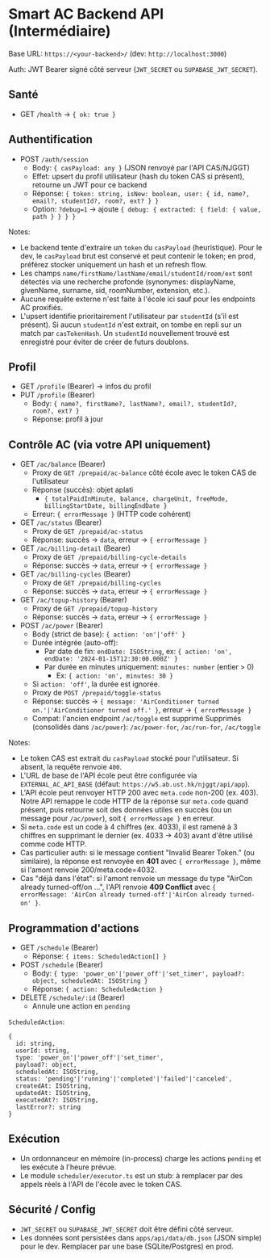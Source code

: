 # Smart AC Backend API (Intermédiaire)

Base URL: `https://<your-backend>/` (dev: `http://localhost:3000`)

Auth: JWT Bearer signé côté serveur (`JWT_SECRET` ou `SUPABASE_JWT_SECRET`).

## Santé
- GET `/health` → `{ ok: true }`

## Authentification
- POST `/auth/session`
  - Body: `{ casPayload: any }` (JSON renvoyé par l'API CAS/NJGGT)
  - Effet: upsert du profil utilisateur (hash du token CAS si présent), retourne un JWT pour ce backend
  - Réponse: `{ token: string, isNew: boolean, user: { id, name?, email?, studentId?, room?, ext? } }`
  - Option: `?debug=1` → ajoute `{ debug: { extracted: { field: { value, path } } } }`

Notes:
- Le backend tente d'extraire un `token` du `casPayload` (heuristique). Pour le dev, le `casPayload` brut est conservé et peut contenir le token; en prod, préférez stocker uniquement un hash et un refresh flow.
- Les champs `name/firstName/lastName/email/studentId/room/ext` sont détectés via une recherche profonde (synonymes: displayName, givenName, surname, sid, roomNumber, extension, etc.).
- Aucune requête externe n'est faite à l'école ici sauf pour les endpoints AC proxifiés.
- L'upsert identifie prioritairement l'utilisateur par `studentId` (s'il est présent). Si aucun `studentId` n'est extrait, on tombe en repli sur un match par `casTokenHash`. Un `studentId` nouvellement trouvé est enregistré pour éviter de créer de futurs doublons.

## Profil
- GET `/profile` (Bearer) → infos du profil
- PUT `/profile` (Bearer)
  - Body: `{ name?, firstName?, lastName?, email?, studentId?, room?, ext? }`
  - Réponse: profil à jour

## Contrôle AC (via votre API uniquement)
- GET `/ac/balance` (Bearer)
  - Proxy de `GET /prepaid/ac-balance` côté école avec le token CAS de l'utilisateur
  - Réponse (succès): objet aplati
    - `{ totalPaidInMinute, balance, chargeUnit, freeMode, billingStartDate, billingEndDate }`
  - Erreur: `{ errorMessage }` (HTTP code cohérent)
- GET `/ac/status` (Bearer)
  - Proxy de `GET /prepaid/ac-status`
  - Réponse: succès → `data`, erreur → `{ errorMessage }`
- GET `/ac/billing-detail` (Bearer)
  - Proxy de `GET /prepaid/billing-cycle-details`
  - Réponse: succès → `data`, erreur → `{ errorMessage }`
- GET `/ac/billing-cycles` (Bearer)
  - Proxy de `GET /prepaid/billing-cycles`
  - Réponse: succès → `data`, erreur → `{ errorMessage }`
- GET `/ac/topup-history` (Bearer)
  - Proxy de `GET /prepaid/topup-history`
  - Réponse: succès → `data`, erreur → `{ errorMessage }`
- POST `/ac/power` (Bearer)
  - Body (strict de base): `{ action: 'on'|'off' }`
  - Durée intégrée (auto-off):
    - Par date de fin: `endDate: ISOString`, ex: `{ action: 'on', endDate: '2024-01-15T12:30:00.000Z' }`
    - Par durée en minutes uniquement: `minutes: number` (entier > 0)
      - Ex: `{ action: 'on', minutes: 30 }`
  - Si `action: 'off'`, la durée est ignorée.
  - Proxy de `POST /prepaid/toggle-status`
  - Réponse: succès → `{ message: 'AirConditioner turned on.'|'AirConditioner turned off.' }`, erreur → `{ errorMessage }`
  - Compat: l'ancien endpoint `/ac/toggle` est supprimé
Supprimés (consolidés dans `/ac/power`): `/ac/power-for`, `/ac/run-for`, `/ac/toggle`

Notes:
- Le token CAS est extrait du `casPayload` stocké pour l'utilisateur. Si absent, la requête renvoie `400`.
- L'URL de base de l'API école peut être configurée via `EXTERNAL_AC_API_BASE` (défaut: `https://w5.ab.ust.hk/njggt/api/app`).
- L'API école peut renvoyer HTTP 200 avec `meta.code` non-200 (ex. 403). Notre API remappe le code HTTP de la réponse sur `meta.code` quand présent, puis retourne soit des données utiles en succès (ou un message pour `/ac/power`), soit `{ errorMessage }` en erreur.
- Si `meta.code` est un code à 4 chiffres (ex. 4033), il est ramené à 3 chiffres en supprimant le dernier (ex. 4033 → 403) avant d'être utilisé comme code HTTP.
 - Cas particulier auth: si le message contient "Invalid Bearer Token." (ou similaire), la réponse est renvoyée en **401** avec `{ errorMessage }`, même si l'amont renvoie 200/meta.code=4032.
 - Cas "déjà dans l'état": si l'amont renvoie un message du type "AirCon already turned-off/on ...", l'API renvoie **409 Conflict** avec `{ errorMessage: 'AirCon already turned-off'|'AirCon already turned-on' }`.

## Programmation d'actions
- GET `/schedule` (Bearer)
  - Réponse: `{ items: ScheduledAction[] }`
- POST `/schedule` (Bearer)
  - Body: `{ type: 'power_on'|'power_off'|'set_timer', payload?: object, scheduledAt: ISOString }`
  - Réponse: `{ action: ScheduledAction }`
- DELETE `/schedule/:id` (Bearer)
  - Annule une action en `pending`

`ScheduledAction`:
```
{
  id: string,
  userId: string,
  type: 'power_on'|'power_off'|'set_timer',
  payload?: object,
  scheduledAt: ISOString,
  status: 'pending'|'running'|'completed'|'failed'|'canceled',
  createdAt: ISOString,
  updatedAt: ISOString,
  executedAt?: ISOString,
  lastError?: string
}
```

## Exécution
- Un ordonnanceur en mémoire (in-process) charge les actions `pending` et les exécute à l'heure prévue.
- Le module `scheduler/executor.ts` est un stub: à remplacer par des appels réels à l'API de l'école avec le token CAS.

## Sécurité / Config
- `JWT_SECRET` ou `SUPABASE_JWT_SECRET` doit être défini côté serveur.
- Les données sont persistées dans `apps/api/data/db.json` (JSON simple) pour le dev. Remplacer par une base (SQLite/Postgres) en prod.
